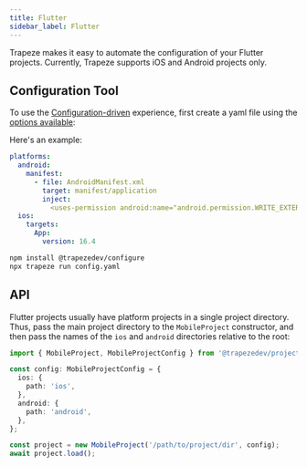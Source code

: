 ```yaml
---
title: Flutter
sidebar_label: Flutter
---
```


Trapeze makes it easy to automate the configuration of your Flutter projects. Currently, Trapeze supports iOS and Android projects only.

## Configuration Tool

To use the [Configuration-driven](../configuration-tool) experience, first create a yaml file using the [options available](../configuration-tool):

Here's an example:

```yaml title="config.yaml"
platforms:
  android:
    manifest:
      - file: AndroidManifest.xml
        target: manifest/application
        inject:
          <uses-permission android:name="android.permission.WRITE_EXTERNAL_STORAGE" />
  ios:
    targets:
      App:
        version: 16.4

```

```bash
npm install @trapezedev/configure
npx trapeze run config.yaml
```

## API

Flutter projects usually have platform projects in a single project directory. Thus, pass the main project directory to the `MobileProject` constructor, and then pass the names of the `ios` and `android` directories relative to the root:

```typescript
import { MobileProject, MobileProjectConfig } from '@trapezedev/project';

const config: MobileProjectConfig = {
  ios: {
    path: 'ios',
  },
  android: {
    path: 'android',
  },
};

const project = new MobileProject('/path/to/project/dir', config);
await project.load();
```
